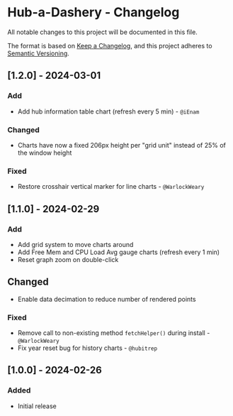 # Hub-a-Dashery - Changelog

All notable changes to this project will be documented in this file.

The format is based on [Keep a Changelog](https://keepachangelog.com/en/1.0.0/),
and this project adheres to [Semantic Versioning](https://semver.org/spec/v2.0.0.html).

## [1.2.0] - 2024-03-01
### Add
- Add hub information table chart (refresh every 5 min) - `@iEnam`

### Changed
- Charts have now a fixed 206px height per "grid unit" instead of 25% of the window height

### Fixed
- Restore crosshair vertical marker for line charts - `@WarlockWeary`

## [1.1.0] - 2024-02-29
### Add
- Add grid system to move charts around
- Add Free Mem and CPU Load Avg gauge charts (refresh every 1 min)
- Reset graph zoom on double-click

## Changed
- Enable data decimation to reduce number of rendered points

### Fixed
- Remove call to non-existing method `fetchHelper()` during install - `@WarlockWeary`
- Fix year reset bug for history charts - `@hubitrep`

## [1.0.0] - 2024-02-26
### Added
- Initial release
